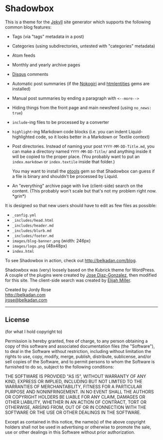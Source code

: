 Shadowbox
=========

This is a theme for the [Jekyll][] site generator which supports the following common blog features:

- Tags (via "tags" metadata in a post)
- Categories (using subdirectories, untested with "categories" metadata)
- Atom feeds
- Monthly and yearly archive pages
- [Disqus][] comments
- Automatic post summaries (if the [Nokogiri][] and [htmlentities][] gems are installed)
- Manual post summaries by ending a paragraph with `<--more-->`
- Hiding things from the front page and main newsfeed (using `no_news: true`)
- `include`-ing files to be processed by a converter
- `highlight`-ing Markdown code blocks (i.e. you can indent Liquid-highlighted code, so it looks better in a Markdown or Textile context)
- Post directories. Instead of naming your post `YYYY-MM-DD-Title.md`, you can make a directory named `YYYY-MM-DD-Title/` and anything inside it will be copied to the proper place. (You probably want to put an `index.markdown` or `index.textile` inside that folder.)

	You may want to install the [ptools][] gem so that Shadowbox can guess if a file is binary and shouldn't be processed by Liquid.
- An "everything" archive page with live (client-side) search on the content. (This probably won't scale but that's not my problem right now. \*grin\*)

It is designed so that new users should have to edit as few files as possible:

- `_config.yml`
- `_includes/head.html`
- `_includes/header.md`
- `_includes/blurb.md`
- `_includes/footer.md`
- `images/blog-banner.png` (width: 246px)
- `images/logo.png` (48x48px)
- `index.html`

To see Shadowbox in action, check out <http://belkadan.com/blog>.

Shadowbox was (very) loosely based on the Kubrick theme for WordPress.
A couple of the plugins were created by [Jose Diaz-Gonzalez][jdg], then modified for this site. The client-side search was created by [Elijah Miller][em].

Created by Jordy Rose  
<http://belkadan.com>  
<jrose@belkadan.com>

  [jekyll]: https://github.com/mojombo/jekyll
  [disqus]: http://disqus.com
  [nokogiri]: http://nokogiri.org
  [htmlentities]: http://htmlentities.rubyforge.org
  [ptools]: http://rubygems.org/gems/ptools
  [jdg]: https://github.com/josegonzalez/josediazgonzalez.com/tree/master/_plugins
  [em]: https://github.com/jqr/jqr.github.com

---

License
-------
(for what I hold copyright to)

Permission is hereby granted, free of charge, to any person obtaining a copy
of this software and associated documentation files (the "Software"), to deal
in the Software without restriction, including without limitation the rights
to use, copy, modify, merge, publish, distribute, sublicense, and/or sell
copies of the Software, and to permit persons to whom the Software is
furnished to do so, subject to the following conditions:

THE SOFTWARE IS PROVIDED "AS IS", WITHOUT WARRANTY OF ANY KIND, EXPRESS OR
IMPLIED, INCLUDING BUT NOT LIMITED TO THE WARRANTIES OF MERCHANTABILITY,
FITNESS FOR A PARTICULAR PURPOSE AND NONINFRINGEMENT. IN NO EVENT SHALL THE
AUTHORS OR COPYRIGHT HOLDERS BE LIABLE FOR ANY CLAIM, DAMAGES OR OTHER
LIABILITY, WHETHER IN AN ACTION OF CONTRACT, TORT OR OTHERWISE, ARISING FROM,
OUT OF OR IN CONNECTION WITH THE SOFTWARE OR THE USE OR OTHER DEALINGS IN THE
SOFTWARE.

Except as contained in this notice, the name(s) of the above copyright holders
shall not be used in advertising or otherwise to promote the sale, use or other
dealings in this Software without prior authorization.

